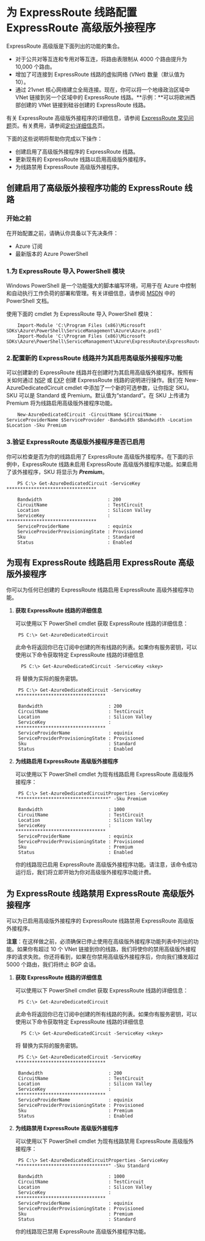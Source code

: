 <properties 
   pageTitle="如何启用或禁用 ExpressRoute 高级版外接程序 |Windows Azure"
   description="如何为 ExpressRoute 线路启用或禁用 ExpressRoute 高级版外接程序。ExpressRoute 高级版允许你为公共和私有对等互连添加最多 10,000 个路由，并最多向 ExpressRoute 线路添加 10 个虚拟网络。你还可以将一个区域中的虚拟网络链接到另一个区域中的 ExpressRoute 线路。"
   services="expressroute"
   documentationCenter="na"
   authors="cherylmc"
   manager="jdial"
   editor="tysonn" />
<tags 
   ms.service="expressroute"
   ms.date="06/02/2015"
   wacn.date="" />

# 为 ExpressRoute 线路配置 ExpressRoute 高级版外接程序

ExpressRoute 高级版是下面列出的功能的集合。

 - 对于公共对等互连和专用对等互连，将路由表限制从 4000 个路由提升为 10,000 个路由。
 - 增加了可连接到 ExpressRoute 线路的虚拟网络 (VNet) 数量（默认值为 10）。 
 - 通过 21vnet 核心网络建立全局连接。现在，你可以将一个地缘政治区域中 VNet 链接到另一个区域中的 ExpressRoute 线路。**示例：**可以将欧洲西部创建的 VNet 链接到硅谷创建的 ExpressRoute 线路。

有关 ExpressRoute 高级版外接程序的详细信息，请参阅 [ExpressRoute 常见问题](/documentation/articles/expressroute-faqs)页。有关费用，请参阅[定价详细信息](/home/features/expressroute/#price)页。

下面的这些说明将帮助你完成以下操作：

- 创建启用了高级版外接程序的 ExpressRoute 线路。
- 更新现有的 ExpressRoute 线路以启用高级版外接程序。
- 为线路禁用 ExpressRoute 高级版外接程序。


## 创建启用了高级版外接程序功能的 ExpressRoute 线路

###  开始之前

在开始配置之前，请确认你具备以下先决条件：

- Azure 订阅
- 最新版本的 Azure PowerShell

###  1\.为 ExpressRoute 导入 PowerShell 模块

Windows PowerShell 是一个功能强大的脚本编写环境，可用于在 Azure 中控制和自动执行工作负荷的部署和管理。有关详细信息，请参阅 [MSDN](https://msdn.microsoft.com/zh-cn/library/azure/jj156055.aspx) 中的 PowerShell 文档。

使用下面的 cmdlet 为 ExpressRoute 导入 PowerShell 模块：


	    Import-Module 'C:\Program Files (x86)\Microsoft SDKs\Azure\PowerShell\ServiceManagement\Azure\Azure.psd1'
	    Import-Module 'C:\Program Files (x86)\Microsoft SDKs\Azure\PowerShell\ServiceManagement\Azure\ExpressRoute\ExpressRoute.psd1'


### 2\.配置新的 ExpressRoute 线路并为其启用高级版外接程序功能

可以创建新的 ExpressRoute 线路并在创建时为其启用高级版外接程序。按照有关如何通过 [NSP](/documentation/articlesexpressroute-configuring-nsps) 或 [EXP](/documentation/articlesexpressroute-configuring-exps) 创建 ExpressRoute 线路的说明进行操作。我们在 New-AzureDedicatedCircuit cmdlet 中添加了一个新的可选参数，让你指定 SKU。SKU 可以是 Standard 或 Premium。默认值为“standard”。在 SKU 上传递为 Premium 将为线路启用高级版外接程序功能。


		New-AzureDedicatedCircuit -CircuitName $CircuitName -ServiceProviderName $ServiceProvider -Bandwidth $Bandwidth -Location $Location -Sku Premium


### 3\.验证 ExpressRoute 高级版外接程序是否已启用
你可以检查是否为你的线路启用了 ExpressRoute 高级版外接程序。在下面的示例中，ExpressRoute 线路未启用 ExpressRoute 高级版外接程序功能。如果启用了该外接程序，SKU 将显示为 ***Premium***。

		PS C:\> Get-AzureDedicatedCircuit -ServiceKey *********************************

		Bandwidth                        : 200
		CircuitName                      : TestCircuit
		Location                         : Silicon Valley
		ServiceKey                       : *********************************
		ServiceProviderName              : equinix
		ServiceProviderProvisioningState : Provisioned
		Sku                              : Standard
		Status                           : Enabled




## 为现有 ExpressRoute 线路启用 ExpressRoute 高级版外接程序
你可以为任何已创建的 ExpressRoute 线路启用 ExpressRoute 高级外接程序功能。


1. **获取 ExpressRoute 线路的详细信息**

	可以使用以下 PowerShell cmdlet 获取 ExpressRoute 线路的详细信息：
		

    	PS C:\> Get-AzureDedicatedCircuit
	
	此命令将返回你已在订阅中创建的所有线路的列表。如果你有服务密钥，可以使用以下命令获取特定 ExpressRoute 线路的详细信息

		 PS C:\> Get-AzureDedicatedCircuit -ServiceKey <skey>

	将 <skey> 替换为实际的服务密钥。
	
		PS C:\> Get-AzureDedicatedCircuit -ServiceKey *********************************

		Bandwidth                        : 200
		CircuitName                      : TestCircuit
		Location                         : Silicon Valley
		ServiceKey                       : *********************************
		ServiceProviderName              : equinix
		ServiceProviderProvisioningState : Provisioned
		Sku                              : Standard
		Status                           : Enabled


2. **为线路启用 ExpressRoute 高级版外接程序**


	可以使用以下 PowerShell cmdlet 为现有线路启用 ExpressRoute 高级版外接程序：
	
		PS C:\> Set-AzureDedicatedCircuitProperties -ServiceKey "*********************************" -Sku Premium
		
		Bandwidth                        : 1000
		CircuitName                      : TestCircuit
		Location                         : Silicon Valley
		ServiceKey                       : *********************************
		ServiceProviderName              : equinix
		ServiceProviderProvisioningState : Provisioned
		Sku                              : Premium
		Status                           : Enabled

	你的线路现已启用 ExpressRoute 高级版外接程序功能。请注意，该命令成功运行后，我们将立即开始为你对高级版外接程序功能计费。


## 为 ExpressRoute 线路禁用 ExpressRoute 高级版外接程序

可以为已启用高级版外接程序的 ExpressRoute 线路禁用 ExpressRoute 高级版外接程序。

**注意**：在这样做之前，必须确保已停止使用在高级版外接程序功能列表中列出的功能。如果你有超过 10 个 VNet 链接到你的线路，我们将使你的禁用高级版外接程序的请求失败。你还将看到，如果在你禁用高级版外接程序后，你向我们播发超过 5000 个路由，我们将终止 BGP 会话。

1. **获取 ExpressRoute 线路的详细信息**

	可以使用以下 PowerShell cmdlet 获取 ExpressRoute 线路的详细信息：
		

    	PS C:\> Get-AzureDedicatedCircuit
	
	此命令将返回你已在订阅中创建的所有线路的列表。如果你有服务密钥，可以使用以下命令获取特定 ExpressRoute 线路的详细信息

		 PS C:\> Get-AzureDedicatedCircuit -ServiceKey <skey>

	将 <skey> 替换为实际的服务密钥。
	
		PS C:\> Get-AzureDedicatedCircuit -ServiceKey *********************************

		Bandwidth                        : 200
		CircuitName                      : TestCircuit
		Location                         : Silicon Valley
		ServiceKey                       : *********************************
		ServiceProviderName              : equinix
		ServiceProviderProvisioningState : Provisioned
		Sku                              : Premium
		Status                           : Enabled


3. **为线路禁用 ExpressRoute 高级版外接程序**


	可以使用以下 PowerShell cmdlet 为现有线路禁用 ExpressRoute 高级版外接程序：
	
		PS C:\> Set-AzureDedicatedCircuitProperties -ServiceKey "*********************************" -Sku Standard
		
		Bandwidth                        : 1000
		CircuitName                      : TestCircuit
		Location                         : Silicon Valley
		ServiceKey                       : *********************************
		ServiceProviderName              : equinix
		ServiceProviderProvisioningState : Provisioned
		Sku                              : Premium
		Status                           : Standard

	你的线路现已禁用 ExpressRoute 高级版外接程序功能。


 

<!---HONumber=69-->